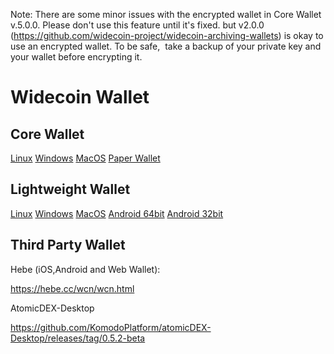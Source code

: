 Note: There are some minor issues with the encrypted wallet in Core Wallet v.5.0.0. Please don't use this feature until it's fixed. but v2.0.0 (https://github.com/widecoin-project/widecoin-archiving-wallets) is okay to use an encrypted wallet. To be safe,  take a backup of your private key and your wallet before encrypting it.



Widecoin Wallet
================
Core Wallet
----------------
[Linux](https://github.com/widecoin-project/wallet/raw/master/Widecoin-wallet-Linux-v4.0.0.zip) [Windows](https://github.com/widecoin-project/wallet/raw/master/Widecoin-wallet-Windows-v4.0.0.zip) [MacOS](https://github.com/widecoin-project/wallet/raw/master/Widecoin-wallet-MacOS-v4.0.0.zip) [Paper Wallet](https://widecoin.org/paper-wallet/index.html)

Lightweight Wallet
----------------
[Linux](https://github.com/widecoin-project/wallet/raw/master/Electrum-Widecoin-wallet-Linux-v4.1.2.zip) [Windows](https://github.com/widecoin-project/wallet/raw/master/Electrum-Widecoin-wallet-Windows-v4.1.2.zip) [MacOS](https://github.com/widecoin-project/wallet/raw/master/Electrum-Widecoin-wallet-MacOS-v4.1.2.zip) [Android 64bit](https://github.com/widecoin-project/wallet/raw/master/Electrum_WCN-4.1.2.0-arm64-v8a-release.apk) [Android 32bit](https://github.com/widecoin-project/wallet/raw/master/Electrum_WCN-4.1.2.0-armeabi-v7a-release.apk)

Third Party Wallet
----------------
Hebe (iOS,Android and Web Wallet): 

https://hebe.cc/wcn/wcn.html

AtomicDEX-Desktop

https://github.com/KomodoPlatform/atomicDEX-Desktop/releases/tag/0.5.2-beta
